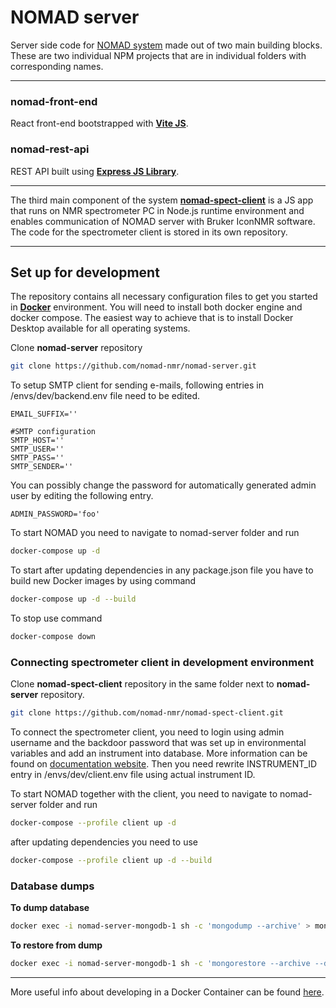 # NOMAD server

Server side code for [NOMAD system](https://www.nomad-nmr.uk/) made out of two main building blocks. These are two individual NPM projects that are in individual folders with corresponding names.

---

### nomad-front-end

React front-end bootstrapped with **[Vite JS](https://vitejs.dev/)**.

### nomad-rest-api

REST API built using **[Express JS Library](https://expressjs.com/)**.

---

The third main component of the system **[nomad-spect-client](https://github.com/nomad-nmr/nomad-spect-client)** is a JS app that runs on NMR spectrometer PC in Node.js runtime environment and enables communication of NOMAD server with Bruker IconNMR software. The code for the spectrometer client is stored in its own repository.

---

## Set up for development

The repository contains all necessary configuration files to get you started in **[Docker](https://www.docker.com/)** environment.
You will need to install both docker engine and docker compose. The easiest way to achieve that is to install Docker Desktop available for all operating systems.

Clone **nomad-server** repository

```bash
git clone https://github.com/nomad-nmr/nomad-server.git
```

To setup SMTP client for sending e-mails, following entries in /envs/dev/backend.env file need to be edited.

```env
EMAIL_SUFFIX=''

#SMTP configuration
SMTP_HOST=''
SMTP_USER=''
SMTP_PASS=''
SMTP_SENDER=''
```

You can possibly change the password for automatically generated admin user by editing the following entry.

```env
ADMIN_PASSWORD='foo'
```

To start NOMAD you need to navigate to nomad-server folder and run

```bash
docker-compose up -d
```

To start after updating dependencies in any package.json file you have to build new Docker images by using command

```bash
docker-compose up -d --build
```

To stop use command

```bash
docker-compose down
```

### Connecting spectrometer client in development environment

Clone **nomad-spect-client** repository in the same folder next to **nomad-server** repository.

```bash
git clone https://github.com/nomad-nmr/nomad-spect-client.git
```

To connect the spectrometer client, you need to login using admin username and the backdoor password that was set up in environmental variables and add an instrument into database. More information can be found on [documentation website](https://www.nomad-nmr.uk/docs/getting-started/NOMAD-config). Then you need rewrite INSTRUMENT_ID entry in /envs/dev/client.env file using actual instrument ID.

To start NOMAD together with the client, you need to navigate to nomad-server folder and run

```bash
docker-compose --profile client up -d
```

after updating dependencies you need to use

```bash
docker-compose --profile client up -d --build
```

### Database dumps

**To dump database**

```bash
docker exec -i nomad-server-mongodb-1 sh -c 'mongodump --archive' > mongodb.dump
```

**To restore from dump**

```bash
docker exec -i nomad-server-mongodb-1 sh -c 'mongorestore --archive --drop' < mongodb.dump
```

---

More useful info about developing in a Docker Container can be found [here](https://code.visualstudio.com/docs/remote/containers).
